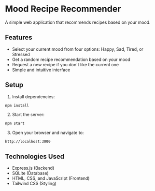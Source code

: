 # Mood Recipe Recommender

A simple web application that recommends recipes based on your mood.

## Features

- Select your current mood from four options: Happy, Sad, Tired, or Stressed
- Get a random recipe recommendation based on your mood
- Request a new recipe if you don't like the current one
- Simple and intuitive interface

## Setup

1. Install dependencies:
```bash
npm install
```

2. Start the server:
```bash
npm start
```

3. Open your browser and navigate to:
```
http://localhost:3000
```

## Technologies Used

- Express.js (Backend)
- SQLite (Database)
- HTML, CSS, and JavaScript (Frontend)
- Tailwind CSS (Styling) 